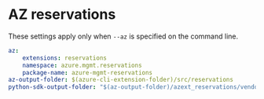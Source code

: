 # AZ reservations

These settings apply only when `--az` is specified on the command line.

``` yaml $(az)
az:
    extensions: reservations
    namespace: azure.mgmt.reservations
    package-name: azure-mgmt-reservations
az-output-folder: $(azure-cli-extension-folder)/src/reservations
python-sdk-output-folder: "$(az-output-folder)/azext_reservations/vendored_sdks/quota"
```
